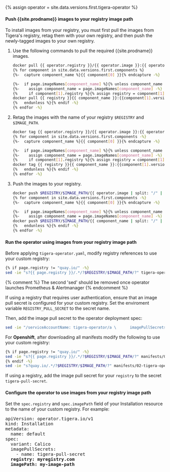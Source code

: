{% assign operator = site.data.versions.first.tigera-operator %}

#### Push {{site.prodname}} images to your registry image path

To install images from your registry, you must first pull the images from Tigera's registry, retag them with your own registry, and then push the newly-tagged images to your own registry.

1. Use the following commands to pull the required {{site.prodname}} images.

   ```bash
   docker pull {{ operator.registry }}/{{ operator.image }}:{{ operator.version }}
   {% for component in site.data.versions.first.components %}
   {%-  capture component_name %}{{ component[0] }}{% endcapture -%}

   {%-  if page.imageNames[component_name] %}{% unless component_name contains "flannel" -%}
   {%-    assign component_name = page.imageNames[component_name] -%}
   {%     if component[1].registry %}{% assign registry = component[1].registry | append: "/" %}{% else %}{% assign registry = page.registry -%} {% endif -%}
   docker pull {{ registry }}{{ component_name }}:{{component[1].version}}
   {%   endunless %}{% endif -%}
   {% endfor -%}
   ```

1. Retag the images with the name of your registry `$REGISTRY` and `$IMAGE_PATH`.

   ```bash
   docker tag {{ operator.registry }}/{{ operator.image }}:{{ operator.version }} $REGISTRY/$IMAGE_PATH/{{ operator.image | split: "/" | last }}:{{ operator.version }}
   {% for component in site.data.versions.first.components -%}
   {%-  capture component_name %}{{ component[0] }}{% endcapture -%}

   {%-  if page.imageNames[component_name] %}{% unless component_name contains "flannel" -%}
   {%-    assign component_name = page.imageNames[component_name] -%}
   {%     if component[1].registry %}{% assign registry = component[1].registry | append: "/" %}{% else %}{% assign registry = page.registry -%} {% endif -%}
   docker tag {{ registry }}{{ component_name }}:{{component[1].version}} $REGISTRY/$IMAGE_PATH/{{ component_name | split: "/" | last }}:{{component[1].version}}
   {%   endunless %}{% endif -%}
   {% endfor -%}
   ```

1. Push the images to your registry.

   ```bash
   docker push $REGISTRY/$IMAGE_PATH/{{ operator.image | split: "/" | last }}:{{ operator.version }}
   {% for component in site.data.versions.first.components -%}
   {%-  capture component_name %}{{ component[0] }}{% endcapture -%}

   {%-  if page.imageNames[component_name] %}{% unless component_name contains "flannel" -%}
   {%-    assign component_name = page.imageNames[component_name] -%}
   docker push $REGISTRY/$IMAGE_PATH/{{ component_name | split: "/" | last}}:{{component[1].version}}
   {%   endunless %}{% endif -%}
   {% endfor -%}
   ```

#### Run the operator using images from your registry image path

Before applying `tigera-operator.yaml`, modify registry references to use your custom registry:

```bash
{% if page.registry != "quay.io/" -%}
sed -ie "s?{{ page.registry }}/.*/?$REGISTRY/$IMAGE_PATH/?" tigera-operator.yaml
```
{% comment %} The second 'sed' should be removed once operator launches Prometheus & Alertmanager {% endcomment %}

If using a registry that requires user authentication, ensure that an image pull secret is configured for your custom registry. Set the enviroment variable `REGISTRY_PULL_SECRET` to the secret name.

Then, add the image pull secret to the operator deployment spec:

```bash
sed -ie "/serviceAccountName: tigera-operator/a \      imagePullSecrets:\n\      - name: $REGISTRY_PULL_SECRET"  tigera-operator.yaml
```

For <b>Openshift</b>, after downloading all manifests modify the following to use your custom registry:

```bash
{% if page.registry != "quay.io/" -%}
sed -ie "s?{{ page.registry }}/.*/?$REGISTRY/$IMAGE_PATH/?" manifests/02-tigera-operator.yaml
{% endif -%}
sed -ie "s?quay.io/.*/?$REGISTRY/$IMAGE_PATH/?" manifests/02-tigera-operator.yaml
```
If using a registry, add the image pull secret for your `registry` to the secret `tigera-pull-secret`.

#### Configure the operator to use images from your registry image path

Set the `spec.registry` and `spec.imagePath` field of your Installation resource to the name of your custom registry. For example:

<pre>
apiVersion: operator.tigera.io/v1
kind: Installation
metadata:
  name: default
spec:
  variant: Calico
  imagePullSecrets:
    - name: tigera-pull-secret
  <b>registry: myregistry.com</b>
  <b>imagePath: my-image-path</b>
</pre>
